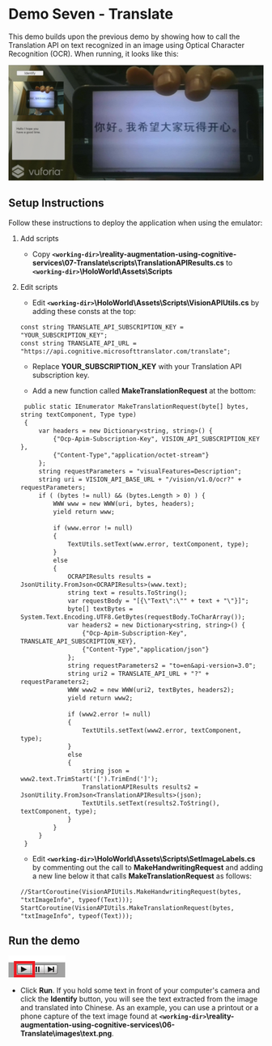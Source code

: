 # Demo Seven - Translate

This demo builds upon the previous demo by showing how to call the Translation API on text recognized in an image using Optical Character Recognition (OCR). When running, it looks like this:

![demo-seven](setup/demo7-running-resized-66.png)

## Setup Instructions

Follow these instructions to deploy the application when using the emulator:

1. Add scripts
   - Copy **`<working-dir>`\reality-augmentation-using-cognitive-services\07-Translate\scripts\TranslationAPIResults.cs** to **`<working-dir>`\HoloWorld\Assets\Scripts**

1. Edit scripts

   - Edit **`<working-dir>`\HoloWorld\Assets\Scripts\VisionAPIUtils.cs** by adding these consts at the top:
   ```
   const string TRANSLATE_API_SUBSCRIPTION_KEY = "YOUR_SUBSCRIPTION_KEY";
   const string TRANSLATE_API_URL = "https://api.cognitive.microsofttranslator.com/translate";
   ```
   - Replace **YOUR_SUBSCRIPTION_KEY** with your Translation API subscription key.

   - Add a new function called **MakeTranslationRequest** at the bottom:
   ```
    public static IEnumerator MakeTranslationRequest(byte[] bytes, string textComponent, Type type)
    {
        var headers = new Dictionary<string, string>() {
            {"Ocp-Apim-Subscription-Key", VISION_API_SUBSCRIPTION_KEY },
            {"Content-Type","application/octet-stream"}
        };
        string requestParameters = "visualFeatures=Description";
		string uri = VISION_API_BASE_URL + "/vision/v1.0/ocr?" + requestParameters;
		if ( (bytes != null) && (bytes.Length > 0) ) {
			WWW www = new WWW(uri, bytes, headers);
			yield return www;

			if (www.error != null)
			{
				TextUtils.setText(www.error, textComponent, type);
			}
			else
			{
				OCRAPIResults results = JsonUtility.FromJson<OCRAPIResults>(www.text);
				string text = results.ToString();
				var requestBody = "[{\"Text\":\"" + text + "\"}]";
				byte[] textBytes = System.Text.Encoding.UTF8.GetBytes(requestBody.ToCharArray());
				var headers2 = new Dictionary<string, string>() {
					{"Ocp-Apim-Subscription-Key", TRANSLATE_API_SUBSCRIPTION_KEY},
					{"Content-Type","application/json"}
				};
				string requestParameters2 = "to=en&api-version=3.0";
				string uri2 = TRANSLATE_API_URL + "?" + requestParameters2;
				WWW www2 = new WWW(uri2, textBytes, headers2);
				yield return www2;

				if (www2.error != null)
				{
					TextUtils.setText(www2.error, textComponent, type);
				}
				else
				{
					string json = www2.text.TrimStart('[').TrimEnd(']');
					TranslationAPIResults results2 = JsonUtility.FromJson<TranslationAPIResults>(json);
					TextUtils.setText(results2.ToString(), textComponent, type);
				}
			}
		}
    }
   ```
   - Edit **`<working-dir>`\HoloWorld\Assets\Scripts\SetImageLabels.cs** by commenting out the call to **MakeHandwritingRequest** and adding a new line below it that calls **MakeTranslationRequest** as follows:
   ```
   //StartCoroutine(VisionAPIUtils.MakeHandwritingRequest(bytes, "txtImageInfo", typeof(Text)));
   StartCoroutine(VisionAPIUtils.MakeTranslationRequest(bytes, "txtImageInfo", typeof(Text)));
   ```

## Run the demo

  ![play](setup/play-labelled-resized-66.png)

  - Click **Run**. If you hold some text in front of your computer's camera and click the **Identify** button, you will see the text extracted from the image and translated into Chinese. As an example, you can use a printout or a phone capture of the text image found at **`<working-dir>`\reality-augmentation-using-cognitive-services\06-Translate\images\text.png**.
